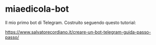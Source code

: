 # miaedicola-bot

Il mio primo bot di Telegram. Costruito seguendo questo tutorial:

https://www.salvatorecordiano.it/creare-un-bot-telegram-guida-passo-passo/

